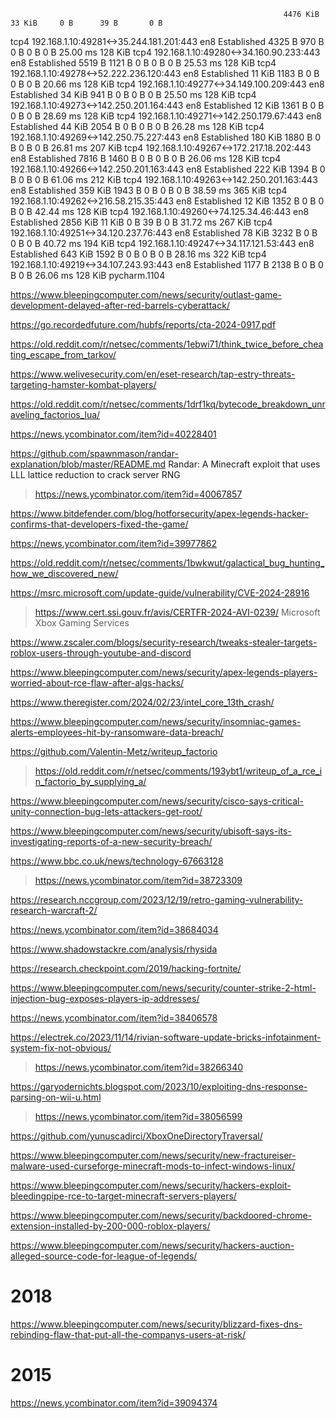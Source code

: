                                                                  4476 KiB          33 KiB     0 B      39 B       0 B
   tcp4 192.168.1.10:49281<->35.244.181.201:443                     en8   Established        4325 B           970 B       0 B       0 B       0 B    25.00 ms   128 KiB
   tcp4 192.168.1.10:49280<->34.160.90.233:443                      en8   Established        5519 B          1121 B       0 B       0 B       0 B    25.53 ms   128 KiB
   tcp4 192.168.1.10:49278<->52.222.236.120:443                     en8   Established          11 KiB        1183 B       0 B       0 B       0 B    20.66 ms   128 KiB
   tcp4 192.168.1.10:49277<->34.149.100.209:443                     en8   Established          34 KiB         941 B       0 B       0 B       0 B    25.50 ms   128 KiB
   tcp4 192.168.1.10:49273<->142.250.201.164:443                    en8   Established          12 KiB        1361 B       0 B       0 B       0 B    28.69 ms   128 KiB
   tcp4 192.168.1.10:49271<->142.250.179.67:443                     en8   Established          44 KiB        2054 B       0 B       0 B       0 B    26.28 ms   128 KiB
   tcp4 192.168.1.10:49269<->142.250.75.227:443                     en8   Established         180 KiB        1880 B       0 B       0 B       0 B    26.81 ms   207 KiB
   tcp4 192.168.1.10:49267<->172.217.18.202:443                     en8   Established        7816 B          1460 B       0 B       0 B       0 B    26.06 ms   128 KiB
   tcp4 192.168.1.10:49266<->142.250.201.163:443                    en8   Established         222 KiB        1394 B       0 B       0 B       0 B    61.06 ms   212 KiB
   tcp4 192.168.1.10:49263<->142.250.201.163:443                    en8   Established         359 KiB        1943 B       0 B       0 B       0 B    38.59 ms   365 KiB
   tcp4 192.168.1.10:49262<->216.58.215.35:443                      en8   Established          12 KiB        1352 B       0 B       0 B       0 B    42.44 ms   128 KiB
   tcp4 192.168.1.10:49260<->74.125.34.46:443                       en8   Established        2856 KiB          11 KiB     0 B      39 B       0 B    31.72 ms   267 KiB
   tcp4 192.168.1.10:49251<->34.120.237.76:443                      en8   Established          78 KiB        3232 B       0 B       0 B       0 B    40.72 ms   194 KiB
   tcp4 192.168.1.10:49247<->34.117.121.53:443                      en8   Established         643 KiB        1592 B       0 B       0 B       0 B    28.16 ms   322 KiB
   tcp4 192.168.1.10:49219<->34.107.243.93:443                      en8   Established        1177 B          2138 B       0 B       0 B       0 B    26.06 ms   128 KiB
pycharm.1104

https://www.bleepingcomputer.com/news/security/outlast-game-development-delayed-after-red-barrels-cyberattack/

https://go.recordedfuture.com/hubfs/reports/cta-2024-0917.pdf

https://old.reddit.com/r/netsec/comments/1ebwi71/think_twice_before_cheating_escape_from_tarkov/

https://www.welivesecurity.com/en/eset-research/tap-estry-threats-targeting-hamster-kombat-players/

https://old.reddit.com/r/netsec/comments/1drf1kq/bytecode_breakdown_unraveling_factorios_lua/

https://news.ycombinator.com/item?id=40228401

https://github.com/spawnmason/randar-explanation/blob/master/README.md Randar: A Minecraft exploit that uses LLL lattice reduction to crack server RNG
> https://news.ycombinator.com/item?id=40067857

https://www.bitdefender.com/blog/hotforsecurity/apex-legends-hacker-confirms-that-developers-fixed-the-game/

https://news.ycombinator.com/item?id=39977862

https://old.reddit.com/r/netsec/comments/1bwkwut/galactical_bug_hunting_how_we_discovered_new/

https://msrc.microsoft.com/update-guide/vulnerability/CVE-2024-28916
> https://www.cert.ssi.gouv.fr/avis/CERTFR-2024-AVI-0239/ Microsoft Xbox Gaming Services

https://www.zscaler.com/blogs/security-research/tweaks-stealer-targets-roblox-users-through-youtube-and-discord

https://www.bleepingcomputer.com/news/security/apex-legends-players-worried-about-rce-flaw-after-algs-hacks/

https://www.theregister.com/2024/02/23/intel_core_13th_crash/

https://www.bleepingcomputer.com/news/security/insomniac-games-alerts-employees-hit-by-ransomware-data-breach/

https://github.com/Valentin-Metz/writeup_factorio
> https://old.reddit.com/r/netsec/comments/193ybt1/writeup_of_a_rce_in_factorio_by_supplying_a/

https://www.bleepingcomputer.com/news/security/cisco-says-critical-unity-connection-bug-lets-attackers-get-root/

https://www.bleepingcomputer.com/news/security/ubisoft-says-its-investigating-reports-of-a-new-security-breach/

https://www.bbc.co.uk/news/technology-67663128
> https://news.ycombinator.com/item?id=38723309

https://research.nccgroup.com/2023/12/19/retro-gaming-vulnerability-research-warcraft-2/

https://news.ycombinator.com/item?id=38684034

https://www.shadowstackre.com/analysis/rhysida

https://research.checkpoint.com/2019/hacking-fortnite/

https://www.bleepingcomputer.com/news/security/counter-strike-2-html-injection-bug-exposes-players-ip-addresses/

https://news.ycombinator.com/item?id=38406578

https://electrek.co/2023/11/14/rivian-software-update-bricks-infotainment-system-fix-not-obvious/
> https://news.ycombinator.com/item?id=38266340

https://garyodernichts.blogspot.com/2023/10/exploiting-dns-response-parsing-on-wii-u.html
> https://news.ycombinator.com/item?id=38056599

https://github.com/yunuscadirci/XboxOneDirectoryTraversal/

https://www.bleepingcomputer.com/news/security/new-fractureiser-malware-used-curseforge-minecraft-mods-to-infect-windows-linux/

https://www.bleepingcomputer.com/news/security/hackers-exploit-bleedingpipe-rce-to-target-minecraft-servers-players/

https://www.bleepingcomputer.com/news/security/backdoored-chrome-extension-installed-by-200-000-roblox-players/

https://www.bleepingcomputer.com/news/security/hackers-auction-alleged-source-code-for-league-of-legends/

# 2018

https://www.bleepingcomputer.com/news/security/blizzard-fixes-dns-rebinding-flaw-that-put-all-the-companys-users-at-risk/

# 2015

https://news.ycombinator.com/item?id=39094374